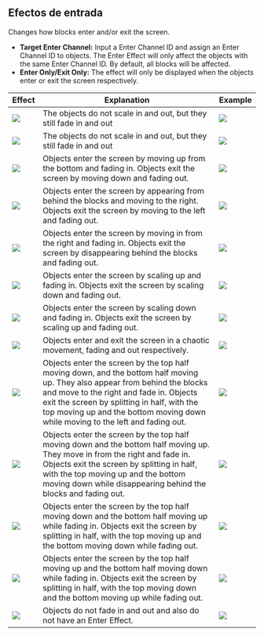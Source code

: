 ## Efectos de entrada
Changes how blocks enter and/or exit the screen.

- **Target Enter Channel:** Input a Enter Channel ID and assign an Enter Channel ID to objects. The Enter Effect will only affect the objects with the same Enter Channel ID. By default, all blocks will be affected.
- **Enter Only/Exit Only:** The effect will only be displayed when the objects enter or exit the screen respectively.

| Effect | Explanation | Example |
| -------------------------------------------------------- | -------------------------------------------------------- | -------------- |
| ![](https://guia.editorgd.xyz/assets/img/figures/142.png) | The objects do not scale in and out, but they still fade in and out | ![](https://guia.editorgd.xyz/assets/img/figures/143.png) |
| ![](https://guia.editorgd.xyz/assets/img/figures/144.png) | The objects do not scale in and out, but they still fade in and out | ![](https://guia.editorgd.xyz/assets/img/figures/145.png) |
| ![](https://guia.editorgd.xyz/assets/img/figures/146.png) | Objects enter the screen by moving up from the bottom and fading in. Objects exit the screen by moving down and fading out. | ![](https://guia.editorgd.xyz/assets/img/figures/147.png) |
| ![](https://guia.editorgd.xyz/assets/img/figures/148.png) | Objects enter the screen by appearing from behind the blocks and moving to the right. Objects exit the screen by moving to the left and fading out. | ![](https://guia.editorgd.xyz/assets/img/figures/149.png) |
| ![](https://guia.editorgd.xyz/assets/img/figures/150.png) | Objects enter the screen by moving in from the right and fading in. Objects exit the screen by disappearing behind the blocks and fading out. | ![](https://guia.editorgd.xyz/assets/img/figures/151.png) |
| ![](https://guia.editorgd.xyz/assets/img/figures/152.png) | Objects enter the screen by scaling up and fading in. Objects exit the screen by scaling down and fading out. | ![](https://guia.editorgd.xyz/assets/img/figures/153.png) |
| ![](https://guia.editorgd.xyz/assets/img/figures/154.png) | Objects enter the screen by scaling down and fading in. Objects exit the screen by scaling up and fading out. | ![](https://guia.editorgd.xyz/assets/img/figures/155.png) |
| ![](https://guia.editorgd.xyz/assets/img/figures/156.png) | Objects enter and exit the screen in a chaotic movement, fading and out respectively. | ![](https://guia.editorgd.xyz/assets/img/figures/157.png) |
| ![](https://guia.editorgd.xyz/assets/img/figures/158.png) | Objects enter the screen by the top half moving down, and the bottom half moving up. They also appear from behind the blocks and move to the right and fade in. Objects exit the screen by splitting in half, with the top moving up and the bottom moving down while moving to the left and fading out. | ![](https://guia.editorgd.xyz/assets/img/figures/159.png) |
| ![](https://guia.editorgd.xyz/assets/img/figures/160.png) | Objects enter the screen by the top half moving down and the bottom half moving up. They move in from the right and fade in. Objects exit the screen by splitting in half, with the top moving up and the bottom moving down while disappearing behind the blocks and fading out. | ![](https://guia.editorgd.xyz/assets/img/figures/161.png) |
| ![](https://guia.editorgd.xyz/assets/img/figures/162.png) | Objects enter the screen by the top half moving down and the bottom half moving up while fading in. Objects exit the screen by splitting in half, with the top moving up and the bottom moving down while fading out. | ![](https://guia.editorgd.xyz/assets/img/figures/163.png) |
| ![](https://guia.editorgd.xyz/assets/img/figures/164.png) | Objects enter the screen by the top half moving up and the bottom half moving down while fading in. Objects exit the screen by splitting in half, with the top moving down and the bottom moving up while fading out. | ![](https://guia.editorgd.xyz/assets/img/figures/165.png) |
| ![](https://guia.editorgd.xyz/assets/img/figures/166.png) | Objects do not fade in and out and also do not have an Enter Effect. | ![](https://guia.editorgd.xyz/assets/img/figures/167.png) |